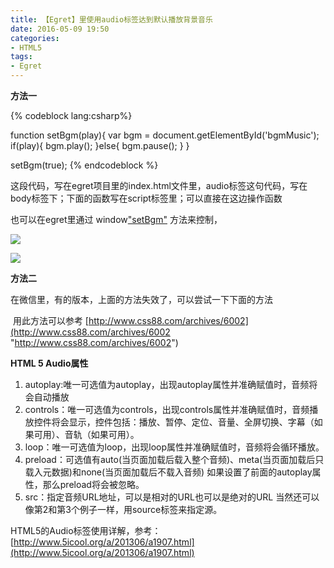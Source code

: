 ```yaml
---
title: 【Egret】里使用audio标签达到默认播放背景音乐
date: 2016-05-09 19:50
categories:
- HTML5
tags:
- Egret
---
```


**方法一** <!-- more -->

{% codeblock lang:csharp%}
<audio id="bgmMusic" style="position:absolute;" src="resource/assets/Sound/load.mp3?v=<?=$ver?>" autoplay='autoplay' loop="loop">你的浏览器不支持audio标签。</audio>  

function setBgm(play){
    var bgm = document.getElementById('bgmMusic');
    if(play){
        bgm.play();
    }else{
        bgm.pause();
    }
}

setBgm(true);
{% endcodeblock %}

这段代码，写在egret项目里的index.html文件里，audio标签这句代码，写在body标签下；下面的函数写在script标签里；可以直接在这边操作函数

也可以在egret里通过 window["setBgm"](true) 方法来控制，

![](http://img.blog.csdn.net/20160510103014585?watermark/2/text/aHR0cDovL2Jsb2cuY3Nkbi5uZXQv/font/5a6L5L2T/fontsize/400/fill/I0JBQkFCMA==/dissolve/70/gravity/Center)

![](http://img.blog.csdn.net/20160510103109049?watermark/2/text/aHR0cDovL2Jsb2cuY3Nkbi5uZXQv/font/5a6L5L2T/fontsize/400/fill/I0JBQkFCMA==/dissolve/70/gravity/Center)

**方法二**

在微信里，有的版本，上面的方法失效了，可以尝试一下下面的方法

  <script src="http://res.wx.qq.com/open/js/jweixin-1.0.0.js"></script>
  <script>
     <span style="color: #008000">//</span><span style="color: #008000">一般情况下，这样就可以自动播放了，但是一些奇葩iPhone机不可以</span>
     document.getElementById('media'<span style="color: #000000">).play();
    </span><span style="color: #008000">//</span><span style="color: #008000">必须在微信Weixin JSAPI的WeixinJSBridgeReady才能生效</span>
    document.addEventListener("WeixinJSBridgeReady", <span style="color: #0000ff">function</span><span style="color: #000000"> () {
        document.getElementById(</span>'media'<span style="color: #000000">).play()
     
    }, </span><span style="color: #0000ff">false</span><span style="color: #000000">);
  </span></script>

 用此方法可以参考 [http://www.css88.com/archives/6002](http://www.css88.com/archives/6002 "http://www.css88.com/archives/6002")

**HTML 5 Audio属性**

1.  autoplay:唯一可选值为autoplay，出现autoplay属性并准确赋值时，音频将会自动播放
2.  controls：唯一可选值为controls，出现controls属性并准确赋值时，音频播放控件将会显示，控件包括：播放、暂停、定位、音量、全屏切换、字幕（如果可用）、音轨（如果可用）。
3.  loop：唯一可选值为loop，出现loop属性并准确赋值时，音频将会循环播放。
4.  preload：可选值有auto(当页面加载后载入整个音频)、meta(当页面加载后只载入元数据)和none(当页面加载后不载入音频) 如果设置了前面的autoplay属性，那么preload将会被忽略。
5.  src：指定音频URL地址，可以是相对的URL也可以是绝对的URL 当然还可以像第2和第3个例子一样，用source标签来指定源。


HTML5的Audio标签使用详解，参考：[http://www.5icool.org/a/201306/a1907.html](http://www.5icool.org/a/201306/a1907.html)  


<div style="top: 0px"> 
<div style="top: 0px"> 


</div></div>